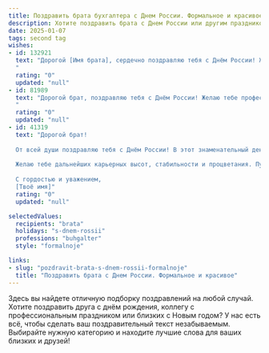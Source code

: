 ```yaml
---
title: Поздравить брата бухгалтера с Днем России. Формальное и красивое
description: Хотите поздравить брата с Днем России или другим праздником? Наш ИИ создаст незабываемое поздравление, а вы обязательно выделитесь среди других.  
date: 2025-01-07
tags: second tag
wishes:
- id: 132921
  text: "Дорогой [Имя брата], сердечно поздравляю тебя с Днём России! Желаю тебе успехов в твоей важной и ответственной работе бухгалтера, благополучия, крепкого здоровья и всего самого наилучшего в жизни. Пусть этот праздник наполнит твоё сердце гордостью за нашу страну и подарит множество радостных мгновений!
  "
  rating: "0"
  updated: "null"
- id: 81989
  text: "Дорогой брат, поздравляю тебя с Днём России! Желаю тебе профессиональных успехов в твоей важной работе бухгалтера, стабильности и благополучия в жизни. Пусть этот праздник подарит тебе  радость, гордость за нашу страну и веру в ее светлое будущее.
  "
  rating: "0"
  updated: "null"
- id: 41319
  text: "Дорогой брат!
  
  От всей души поздравляю тебя с Днём России! В этот знаменательный день мы отмечаем богатое культурное наследие нашей страны, её историю и достижения. Пусть наша Родина продолжает вдохновлять на свершения, а ты, как профессиональный бухгалтер, всегда находишься на вершине успеха в своей деятельности.
  
  Желаю тебе дальнейших карьерных высот, стабильности и процветания. Пусть каждый новый день приносит радость и удовлетворение от работы, а также гармонию в личной жизни.
  
  С гордостью и уважением,
  [Твоё имя]"
  rating: "0"
  updated: "null"

selectedValues:
  recipients: "brata"
  holidays: "s-dnem-rossii"
  professions: "buhgalter"
  style: "formalnoje"

links:
- slug: "pozdravit-brata-s-dnem-rossii-formalnoje"
  title: "Поздравить брата с Днем России. Формальное и красивое"
---
```


Здесь вы найдете отличную подборку поздравлений на любой случай.
Хотите поздравить друга с днём рождения, коллегу с профессиональным праздником или близких с Новым годом? У нас есть всё, чтобы сделать ваш поздравительный текст незабываемым. Выбирайте нужную категорию и находите лучшие слова для ваших близких и друзей!
